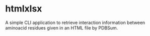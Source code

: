 # htmlxlsx
A simple CLI application to retrieve interaction information between aminoacid residues given in an HTML file by PDBSum.
